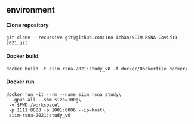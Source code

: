 # 

## environment

#### Clone repository

```
git clone --recursive git@github.com:Ino-Ichan/SIIM-RSNA-Covid19-2021.git
```

#### Docker build
```
docker build -t siim-rsna-2021:study_v0 -f docker/Dockerfile docker/
```

#### Docker run
```
docker run -it --rm --name siim_rsna_study\
 --gpus all --shm-size=100g\
 -v $PWD:/workspace\
 -p 1111:8888 -p 1001:6006 --ip=host\
 siim-rsna-2021:study_v0
```


